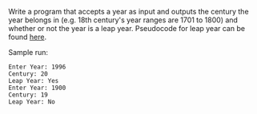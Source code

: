 Write a program that accepts a year as input and outputs the century the year belongs in (e.g. 18th century's year ranges are 1701 to 1800) and whether or not the year is a leap year. Pseudocode for leap year can be found [here](https://en.wikipedia.org/wiki/Leap_year#Algorithm).

Sample run:
```
Enter Year: 1996
Century: 20
Leap Year: Yes
Enter Year: 1900
Century: 19
Leap Year: No
```